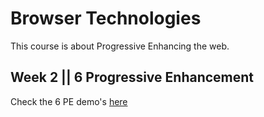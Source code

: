 # Browser Technologies

This course is about Progressive Enhancing the web.

## Week 2 || 6 Progressive Enhancement

Check the 6 PE demo's [here](http://iancstewart.github.io/minor-bt/week2/)
